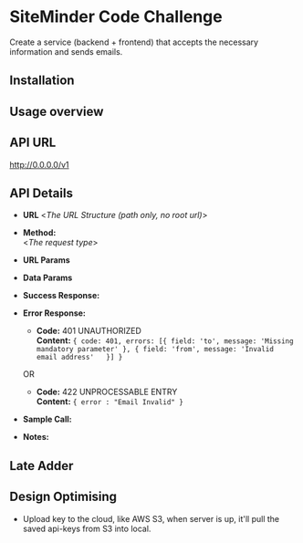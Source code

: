 # SiteMinder Code Challenge

Create a service (backend + frontend) that accepts the necessary information and sends emails.

## Installation

## Usage overview

## API URL

http://0.0.0.0/v1

## API Details
* **URL**
  <_The URL Structure (path only, no root url)_>

* **Method:**    
    <_The request type_>
* **URL Params**

* **Data Params**

* **Success Response:**

* **Error Response:**
  * **Code:** 401 UNAUTHORIZED <br />
  **Content:**
  `{ code: 401,
    errors: [{
      field: 'to',
      message: 'Missing mandatory parameter'
    },
    {
      field: 'from',
      message: 'Invalid email address'  
        }] }`

  OR

  * **Code:** 422 UNPROCESSABLE ENTRY <br />
    **Content:** `{ error : "Email Invalid" }`

* **Sample Call:**

* **Notes:**

## Late Adder

## Design Optimising
* Upload key to the cloud, like AWS S3, when server is up, it'll pull the saved api-keys from S3 into local.
